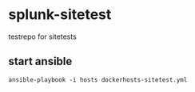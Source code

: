 # splunk-sitetest
testrepo for sitetests


## start ansible

``ansible-playbook -i hosts dockerhosts-sitetest.yml``